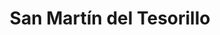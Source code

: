 ---
title: San Martín del Tesorillo
url: /san-martin-del-tesorillo/
latitude: 36.342
longitude: -5.32
---